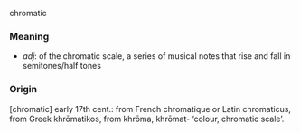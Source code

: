 chromatic
### Meaning
+ _adj_: of the chromatic scale, a series of musical notes that rise and fall in semitones/half tones

### Origin

[chromatic] early 17th cent.: from French chromatique or Latin chromaticus, from Greek khrōmatikos, from khrōma, khrōmat- ‘colour, chromatic scale’.
